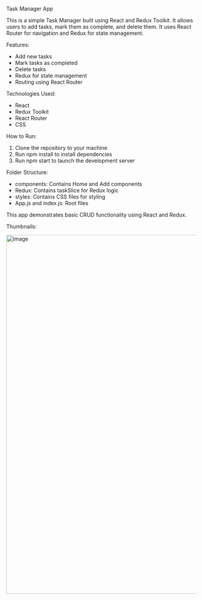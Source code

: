 Task Manager App

This is a simple Task Manager built using React and Redux Toolkit. It allows users to add tasks, mark them as complete, and delete them. It uses React Router for navigation and Redux for state management.

Features:

- Add new tasks
- Mark tasks as completed
- Delete tasks
- Redux for state management
- Routing using React Router

Technologies Used:

- React
- Redux Toolkit
- React Router
- CSS

How to Run:

1. Clone the repository to your machine
2. Run npm install to install dependencies
3. Run npm start to launch the development server

Folder Structure:

- components: Contains Home and Add components
- Redux: Contains taskSlice for Redux logic
- styles: Contains CSS files for styling
- App.js and index.js: Root files

This app demonstrates basic CRUD functionality using React and Redux.

Thumbnails:

<img width="954" alt="image" src="https://github.com/user-attachments/assets/68c20b35-54dd-46e0-a87e-8c20efb890f6" />

